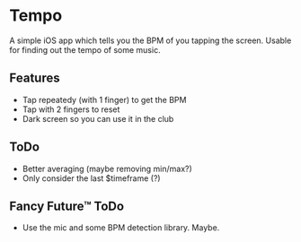 Tempo
=====

A simple iOS app which tells you the BPM of you tapping the screen. Usable for finding out the tempo of some music.

## Features
- Tap repeatedy (with 1 finger) to get the BPM
- Tap with 2 fingers to reset
- Dark screen so you can use it in the club

## ToDo
- Better averaging (maybe removing min/max?)
- Only consider the last $timeframe (?)

## Fancy Future™ ToDo
- Use the mic and some BPM detection library. Maybe.
